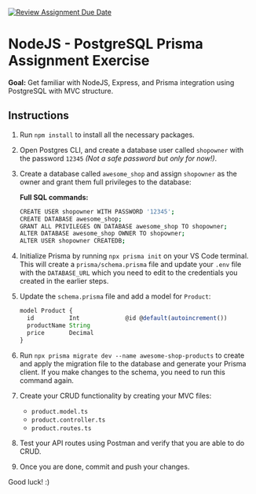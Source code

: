 [![Review Assignment Due Date](https://classroom.github.com/assets/deadline-readme-button-22041afd0340ce965d47ae6ef1cefeee28c7c493a6346c4f15d667ab976d596c.svg)](https://classroom.github.com/a/98M6M_Z1)
# NodeJS - PostgreSQL Prisma Assignment Exercise

**Goal:** Get familiar with NodeJS, Express, and Prisma integration using PostgreSQL with MVC structure.

## Instructions

1. Run `npm install` to install all the necessary packages.
2. Open Postgres CLI, and create a database user called `shopowner` with the password `12345` *(Not a safe password but only for now!)*.
3. Create a database called `awesome_shop` and assign `shopowner` as the owner and grant them full privileges to the database:

    **Full SQL commands:**

    ```bash
    CREATE USER shopowner WITH PASSWORD '12345';
    CREATE DATABASE awesome_shop;
    GRANT ALL PRIVILEGES ON DATABASE awesome_shop TO shopowner;
    ALTER DATABASE awesome_shop OWNER TO shopowner;
    ALTER USER shopowner CREATEDB;
    ```

4. Initialize Prisma by running `npx prisma init` on your VS Code terminal. This will create a `prisma/schema.prisma` file and update your `.env` file with the `DATABASE_URL` which you need to edit to the credentials you created in the earlier steps.
5. Update the `schema.prisma` file and add a model for `Product`:

    ```ts
    model Product {
      id          Int             @id @default(autoincrement())
      productName String
      price       Decimal
    }
    ```

6. Run `npx prisma migrate dev --name awesome-shop-products` to create and apply the migration file to the database and generate your Prisma client. If you make changes to the schema, you need to run this command again.
7. Create your CRUD functionality by creating your MVC files:

    - `product.model.ts`
    - `product.controller.ts`
    - `product.routes.ts`

8. Test your API routes using Postman and verify that you are able to do CRUD.
9. Once you are done, commit and push your changes.

Good luck! :)
